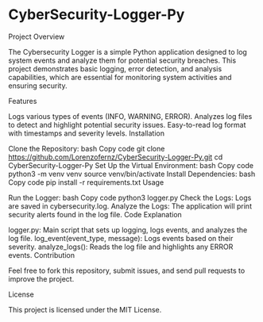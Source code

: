 # CyberSecurity-Logger-Py

Project Overview

The Cybersecurity Logger is a simple Python application designed to log system events and analyze them for potential security breaches. This project demonstrates basic logging, error detection, and analysis capabilities, which are essential for monitoring system activities and ensuring security.

Features

Logs various types of events (INFO, WARNING, ERROR).
Analyzes log files to detect and highlight potential security issues.
Easy-to-read log format with timestamps and severity levels.
Installation

Clone the Repository:
bash
Copy code
git clone https://github.com/Lorenzofernz/CyberSecurity-Logger-Py.git
cd CyberSecurity-Logger-Py
Set Up the Virtual Environment:
bash
Copy code
python3 -m venv venv
source venv/bin/activate
Install Dependencies:
bash
Copy code
pip install -r requirements.txt
Usage

Run the Logger:
bash
Copy code
python3 logger.py
Check the Logs:
Logs are saved in cybersecurity.log.
Analyze the Logs:
The application will print security alerts found in the log file.
Code Explanation

logger.py: Main script that sets up logging, logs events, and analyzes the log file.
log_event(event_type, message): Logs events based on their severity.
analyze_logs(): Reads the log file and highlights any ERROR events.
Contribution

Feel free to fork this repository, submit issues, and send pull requests to improve the project.

License

This project is licensed under the MIT License.
